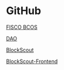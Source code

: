 # GitHub
[FISCO BCOS](https://github.com/FISCO-BCOS/FISCO-BCOS) 

[DAO](https://github.com/WeTechHK/bcos-dao)

[BlockScout](https://github.com/potoshk/blockscout)

[BlockScout-Frontend](https://github.com/potoshk/blockscout-frontend)
